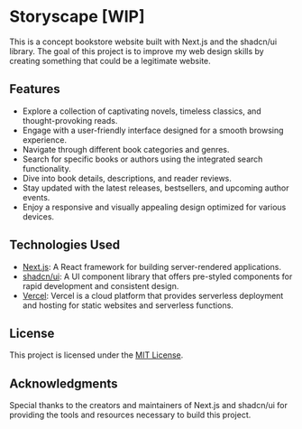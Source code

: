 # Storyscape [WIP]

This is a concept bookstore website built with Next.js and the shadcn/ui library. The goal of this project is to improve my web design skills by creating something that could be a legitimate website.

## Features

- Explore a collection of captivating novels, timeless classics, and thought-provoking reads.
- Engage with a user-friendly interface designed for a smooth browsing experience.
- Navigate through different book categories and genres.
- Search for specific books or authors using the integrated search functionality.
- Dive into book details, descriptions, and reader reviews.
- Stay updated with the latest releases, bestsellers, and upcoming author events.
- Enjoy a responsive and visually appealing design optimized for various devices.

## Technologies Used

- [Next.js](https://nextjs.org/): A React framework for building server-rendered applications.
- [shadcn/ui](https://ui.shadcn.com/): A UI component library that offers pre-styled components for rapid development and consistent design.
- [Vercel](https://vercel.com/): Vercel is a cloud platform that provides serverless deployment and hosting for static websites and serverless functions.

## License

This project is licensed under the [MIT License](LICENSE).

## Acknowledgments

Special thanks to the creators and maintainers of Next.js and shadcn/ui for providing the tools and resources necessary to build this project.
